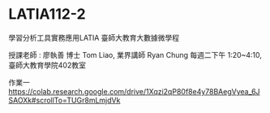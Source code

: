 # LATIA112-2
學習分析工具實務應用LATIA
臺師大教育大數據微學程

授課老師 : 廖執善 博士 Tom Liao, 	業界講師 Ryan Chung
每週二下午 1:20~4:10, 	臺師大教育學院402教室


作業一  https://colab.research.google.com/drive/1Xqzi2qP80f8e4y78BAegVyea_6JSAOXk#scrollTo=TUGr8mLmjdVk
